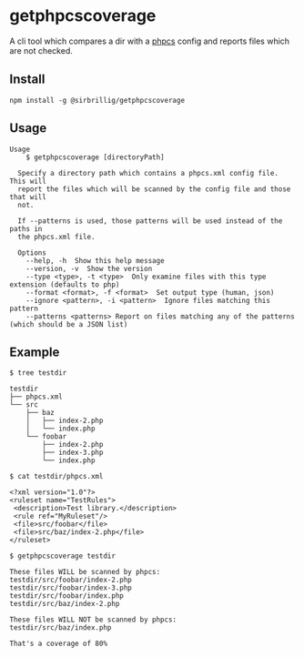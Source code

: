 # getphpcscoverage

A cli tool which compares a dir with a [phpcs](https://github.com/squizlabs/PHP_CodeSniffer) config and reports files which are not checked.

## Install

`npm install -g @sirbrillig/getphpcscoverage`

## Usage

```
Usage
    $ getphpcscoverage [directoryPath]

  Specify a directory path which contains a phpcs.xml config file. This will
  report the files which will be scanned by the config file and those that will
  not.

  If --patterns is used, those patterns will be used instead of the paths in
  the phpcs.xml file.

  Options
    --help, -h  Show this help message
    --version, -v  Show the version
    --type <type>, -t <type>  Only examine files with this type extension (defaults to php)
    --format <format>, -f <format>  Set output type (human, json)
    --ignore <pattern>, -i <pattern>  Ignore files matching this pattern
    --patterns <patterns> Report on files matching any of the patterns (which should be a JSON list)
```

## Example

```
$ tree testdir

testdir
├── phpcs.xml
└── src
    ├── baz
    │   ├── index-2.php
    │   └── index.php
    └── foobar
        ├── index-2.php
        ├── index-3.php
        └── index.php

$ cat testdir/phpcs.xml

<?xml version="1.0"?>
<ruleset name="TestRules">
 <description>Test library.</description>
 <rule ref="MyRuleset"/>
 <file>src/foobar</file>
 <file>src/baz/index-2.php</file>
</ruleset>

$ getphpcscoverage testdir

These files WILL be scanned by phpcs:
testdir/src/foobar/index-2.php
testdir/src/foobar/index-3.php
testdir/src/foobar/index.php
testdir/src/baz/index-2.php

These files WILL NOT be scanned by phpcs:
testdir/src/baz/index.php

That's a coverage of 80%
```
